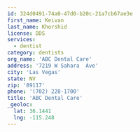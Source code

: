 ```yaml
---
id: 324d0491-74a0-47d0-b20c-21a7cb67ae3e
first_name: Keivan
last_name: Khorshid
license: DDS
services:
  - dentist
category: dentists
org_name: 'ABC Dental Care'
address: '7219 W Sahara  Ave'
city: 'Las Vegas'
state: NV
zip: '89117'
phone: '(702) 228-1700'
title: 'ABC Dental Care'
_geoloc:
  lat: 36.1441
  lng: -115.248
---
```

